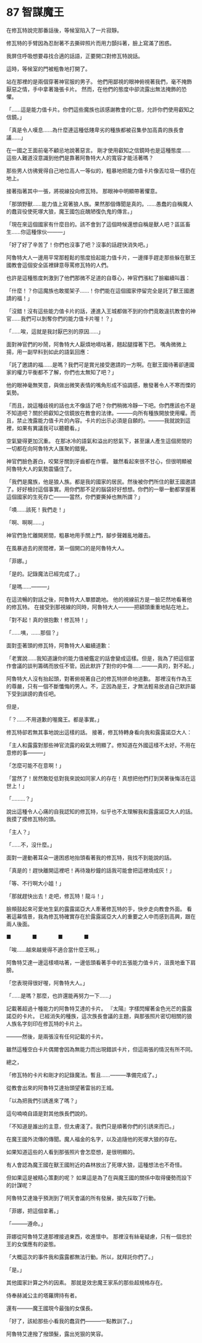 # 87 智謀魔王

在修瓦特說完那番話後，等候室陷入了一片寂靜。

修瓦特的手臂因為忍耐著不去撕碎照片而用力顫抖著，臉上寫滿了困惑。

我屏住呼吸想要尋找合適的話語，正要開口對修瓦特說話。

這時，等候室的門被粗魯地打開了。

站在那裡的是兩個穿著神官服的男子。
他們用鄙視的眼神俯視著我們，毫不掩飾厭惡之情，手中拿著幾張卡片。
然而，在他們的態度中卻流露出無法掩飾的恐懼。

「......這是能力值卡片。你們這些魔族也該感謝教會的仁慈，允許你們使用叡知之信鏡。」

「真是令人嘆息......為什麼連這種低賤卑劣的種族都被召集參加高貴的族長會議......」

在一國之王面前毫不顧忌地說著惡言。
剛才使用叡知之信鏡時也是這種態度......這些人難道沒意識到他們是靠著阿魯特大人的寬容才能活著嗎？

那些男人彷彿覺得自己地位高人一等似的，粗暴地把能力值卡片像丟垃圾一樣扔在地上。

接著指著其中一張，將視線投向修瓦特。
那眼神中明顯帶著懼意。

「那頭野獸......能力值上寫著狼人族。果然那個傳聞是真的。......愚蠢的自稱魔人的蠢貨役使死塚大狼，魔王國包庇醜陋復仇鬼的傳言。」

「現在來這個國家有什麼目的。該不會到了這個時候還想自稱是獸人吧？區區畜生......你這種傢伙———」

「好了好了辛苦了！你們也沒事了吧？沒事的話趕快消失吧。」

阿魯特大人一邊用平常那輕鬆的態度撿起能力值卡片，一邊揮手趕走那些躲在獸王國教會這個安全區裡肆意辱罵修瓦特的人們。

也許是這種態度刺激到了他們那微不足道的自尊心，神官們漲紅了臉繼續叫囂：

「什麼！？你這魔族也敢擺架子......！你們能在這個國家停留完全是託了獸王國邀請的福！」

「沒錯！沒有這些能力值卡片的話，連進入王城都做不到的你們竟敢違抗教會的神官......我們可以剝奪你們的能力值卡片喔！？」

「......唉，這就是我討厭巴別的原因......」

面對神官們的吵鬧，阿魯特大人厭煩地嘀咕著，翹起腿撐著下巴。
嘴角微微上揚，用一副早料到如此的語氣回應：

「託了邀請的福......是嗎？我們可是賞光接受邀請的一方啊。在獸王國待著卻連國家的權力平衡都不了解，你們也太無知了吧？」

他的眼神毫無笑意，與做出微笑表情的嘴角形成不協調感，散發著令人不寒而慄的氣勢。

「而且，說這種歧視的話也太不像話了吧？你們稍微冷靜一下吧。你們應該也不是不知道吧？關於把叡知之信鏡放在教會的法律。———向所有種族開放使用權。而且，禁止洩露能力值卡片的內容。卡片的出示必須是自願的。———我就說到這裡，如果有異議我可以聽聽看。」

空氣變得更加沉重。
在那冰冷的語氣和溢出的怒氣下，甚至讓人產生這個房間的一切都在向阿魯特大人匯聚的錯覺。

神官們臉色蒼白，咬緊牙關到牙齒都在作響。
雖然看起來很不甘心，但很明顯被阿魯特大人的氣勢震懾住了。

「我們是魔族，他是狼人族。都是我的國家的居民。然後被你們所住的獸王國邀請了。好好檢討這個事實。用你們那不足的腦袋好好想想。你們的一舉一動都掌握著這個國家的生死存亡———當然，你們要撕掉也無所謂？」

「嘖......該死！我們走！」

「啊、啊啊......」

神官們急忙離開房間，粗暴地用手關上門，腳步聲雜亂地離去。

在風暴過去的房間裡，第一個開口的是阿魯特大人。

「菲娜。」

「是的。記錄魔法已經完成了。」

「是嗎......———」

在這流暢的對話之後，阿魯特大人單膝跪地。
他的視線前方是一臉茫然地看著他的修瓦特。
在接受到那視線的同時，阿魯特大人———把額頭重重地貼在地上。

「對不起！真的很抱歉！修瓦特！」

「......咦，......那個？」

面對歪著頭的修瓦特，阿魯特大人繼續道歉：

「老實說......我知道讓你的能力值被鑑定的話會變成這樣。但是，我為了把這個當作會議的談判籌碼而放任不管。因此默許了對你的中傷......———真的，對不起。」

阿魯特大人沒有抬起頭，對著俯視著自己的修瓦特拼命地道歉。
那裡沒有作為王的尊嚴，只有一個不斷懺悔的男人。不，正因為是王，才無法輕易放過自己默許屬下受到誹謗的責任吧。

但是，

「？......不用道歉的喔魔王。都是事實。」

修瓦特卻若無其事地說出這樣的話。
接著，修瓦特轉身看向我和露露諾亞大人：

「主人和露露對那些神官流露的殺氣太明顯了。修知道在外國這樣不太好。不用在意修的事———」

「怎麼可能不在意啊！」

「當然了！居然敢貶低對我來說如同家人的存在！真想把他們打到哭著後悔活在這世上！」

「.........？」

說出這種令人心痛的自我認知的修瓦特，似乎也不太理解我和露露諾亞大人的話。
我摸了摸修瓦特的頭。

「主人？」

「......不，沒什麼。」

面對一邊動著耳朵一邊困惑地抬頭看著我的修瓦特，我找不到能說的話。

「真是的！趕快離開這裡吧！再待幾秒鐘的話我可能會把這裡燒成灰！」

「等、不行啊大小姐！」

「那就趕快出去！走吧，修瓦特！龍斗！」

臉頰鼓起來可愛地生氣的露露諾亞大人牽著修瓦特的手，快步走向教會外面。
看著這幕情景，我為修瓦特確實存在於露露諾亞大人的重要之人中而感到高興，跟在兩人後面。

■　　　　■　　　　■　　　　■

「唉......越來越覺得不適合當什麼王啊。」

阿魯特艾達一邊這樣嘀咕著，一邊低頭看著手中的五張能力值卡片，沮喪地垂下肩膀。

「您表現得很好喔，阿魯特大人。」

「......是嗎？那麼，也許還能再努力一下......」

記載著超過十種能力的阿魯特艾達的卡片。
『太陽』字樣閃耀著金色光芒的露露諾亞的卡片。
已經消失的種族，這次族長會議的主題，與那張照片密切相關的狼人族名字刻印在修瓦特的卡片上。

———然後，是兩張沒有任何記載的卡片。

雖然這種空白卡片偶爾會因為無能力而出現錯誤卡片，但這兩張的情況有所不同。

總之，

「修瓦特的卡片和剛才的記錄魔法。暫且......———準備完成了。」

從教會出來的阿魯特艾達抬頭望著雷翁的王城。

「以為把我們引誘進來了嗎？」

這句喃喃自語是對其他族長們說的。

「不知道是誰出的主意，但太膚淺了。我們只是順著你們的引誘來而已。」

在魔王國外流傳的傳聞。魔人福金的名字，以及追隨他的死塚大狼的存在。

如果知道這些的人看到那張照片會怎麼想，是很明顯的。

有人會認為魔王國在獸王國附近的森林放出了死塚大狼，這種想法也不奇怪。

但如果這是被精心策劃的呢？
如果這是為了在與魔王國的關係中取得優勢而設下的計謀呢？

阿魯特艾達幾乎預測到了明天會議的所有發展，搶先採取了行動。

「菲娜，把這個拿著。」

「———遵命。」

菲娜從阿魯特艾達那裡接過東西，收進懷中。
那裡沒有絲毫疑慮，只有一個忠於王的女僕應有的姿態。

「大概這次的事件我和露露都無法行動。所以，就拜託你們了。」

「是。」

其他國家計算之外的因素。
那就是效忠魔王家系的那些超規格存在。

侍奉赫滅公主的塔羅牌持有者。

還有———魔王國現今最強的女僕長。

「好了，該給那些小看我的蠢貨們———一點教訓了。」

阿魯特艾達撥了撥頭髮，露出兇狠的笑容。

